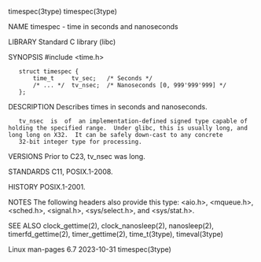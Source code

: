 timespec(3type)                                                                                                                                                                             timespec(3type)

NAME
       timespec - time in seconds and nanoseconds

LIBRARY
       Standard C library (libc)

SYNOPSIS
       #include <time.h>

       struct timespec {
           time_t     tv_sec;   /* Seconds */
           /* ... */  tv_nsec;  /* Nanoseconds [0, 999'999'999] */
       };

DESCRIPTION
       Describes times in seconds and nanoseconds.

       tv_nsec  is  of  an implementation-defined signed type capable of holding the specified range.  Under glibc, this is usually long, and long long on X32.  It can be safely down-cast to any concrete
       32-bit integer type for processing.

VERSIONS
       Prior to C23, tv_nsec was long.

STANDARDS
       C11, POSIX.1-2008.

HISTORY
       POSIX.1-2001.

NOTES
       The following headers also provide this type: <aio.h>, <mqueue.h>, <sched.h>, <signal.h>, <sys/select.h>, and <sys/stat.h>.

SEE ALSO
       clock_gettime(2), clock_nanosleep(2), nanosleep(2), timerfd_gettime(2), timer_gettime(2), time_t(3type), timeval(3type)

Linux man-pages 6.7                                                                              2023-10-31                                                                                 timespec(3type)
